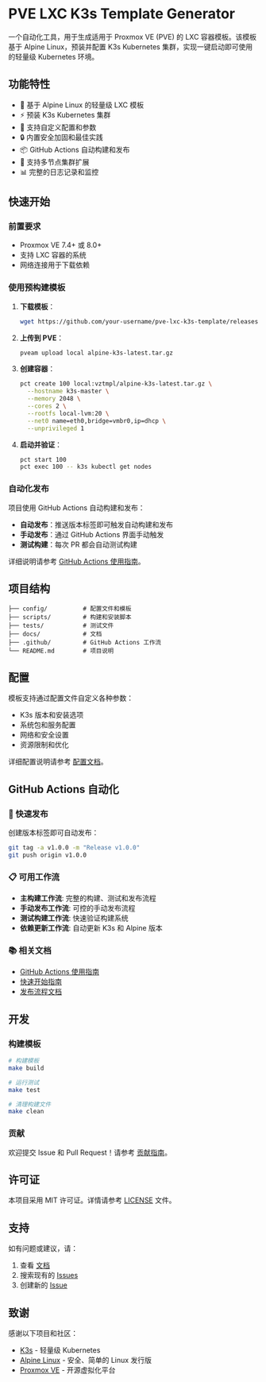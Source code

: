 # PVE LXC K3s Template Generator

一个自动化工具，用于生成适用于 Proxmox VE (PVE) 的 LXC 容器模板。该模板基于 Alpine Linux，预装并配置 K3s Kubernetes 集群，实现一键启动即可使用的轻量级 Kubernetes 环境。

## 功能特性

- 🚀 基于 Alpine Linux 的轻量级 LXC 模板
- ⚡ 预装 K3s Kubernetes 集群
- 🔧 支持自定义配置和参数
- 🔒 内置安全加固和最佳实践
- 📦 GitHub Actions 自动构建和发布
- 🔄 支持多节点集群扩展
- 📊 完整的日志记录和监控

## 快速开始

### 前置要求

- Proxmox VE 7.4+ 或 8.0+
- 支持 LXC 容器的系统
- 网络连接用于下载依赖

### 使用预构建模板

1. **下载模板**：
   ```bash
   wget https://github.com/your-username/pve-lxc-k3s-template/releases/latest/download/alpine-k3s-latest.tar.gz
   ```

2. **上传到 PVE**：
   ```bash
   pveam upload local alpine-k3s-latest.tar.gz
   ```

3. **创建容器**：
   ```bash
   pct create 100 local:vztmpl/alpine-k3s-latest.tar.gz \
     --hostname k3s-master \
     --memory 2048 \
     --cores 2 \
     --rootfs local-lvm:20 \
     --net0 name=eth0,bridge=vmbr0,ip=dhcp \
     --unprivileged 1
   ```

4. **启动并验证**：
   ```bash
   pct start 100
   pct exec 100 -- k3s kubectl get nodes
   ```

### 自动化发布

项目使用 GitHub Actions 自动构建和发布：

- **自动发布**：推送版本标签即可触发自动构建和发布
- **手动发布**：通过 GitHub Actions 界面手动触发
- **测试构建**：每次 PR 都会自动测试构建

详细说明请参考 [GitHub Actions 使用指南](docs/github-actions-usage.md)。

## 项目结构

```
├── config/          # 配置文件和模板
├── scripts/         # 构建和安装脚本
├── tests/           # 测试文件
├── docs/            # 文档
├── .github/         # GitHub Actions 工作流
└── README.md        # 项目说明
```

## 配置

模板支持通过配置文件自定义各种参数：

- K3s 版本和安装选项
- 系统包和服务配置
- 网络和安全设置
- 资源限制和优化

详细配置说明请参考 [配置文档](docs/configuration.md)。

## GitHub Actions 自动化

### 🚀 快速发布

创建版本标签即可自动发布：

```bash
git tag -a v1.0.0 -m "Release v1.0.0"
git push origin v1.0.0
```

### 📋 可用工作流

- **主构建工作流**: 完整的构建、测试和发布流程
- **手动发布工作流**: 可控的手动发布流程
- **测试构建工作流**: 快速验证构建系统
- **依赖更新工作流**: 自动更新 K3s 和 Alpine 版本

### 📚 相关文档

- [GitHub Actions 使用指南](docs/github-actions-usage.md)
- [快速开始指南](docs/quick-start-actions.md)
- [发布流程文档](docs/release-process.md)

## 开发

### 构建模板

```bash
# 构建模板
make build

# 运行测试
make test

# 清理构建文件
make clean
```

### 贡献

欢迎提交 Issue 和 Pull Request！请参考 [贡献指南](docs/contributing.md)。

## 许可证

本项目采用 MIT 许可证。详情请参考 [LICENSE](LICENSE) 文件。

## 支持

如有问题或建议，请：

1. 查看 [文档](docs/)
2. 搜索现有的 [Issues](../../issues)
3. 创建新的 [Issue](../../issues/new)

## 致谢

感谢以下项目和社区：

- [K3s](https://k3s.io/) - 轻量级 Kubernetes
- [Alpine Linux](https://alpinelinux.org/) - 安全、简单的 Linux 发行版
- [Proxmox VE](https://www.proxmox.com/en/proxmox-ve) - 开源虚拟化平台